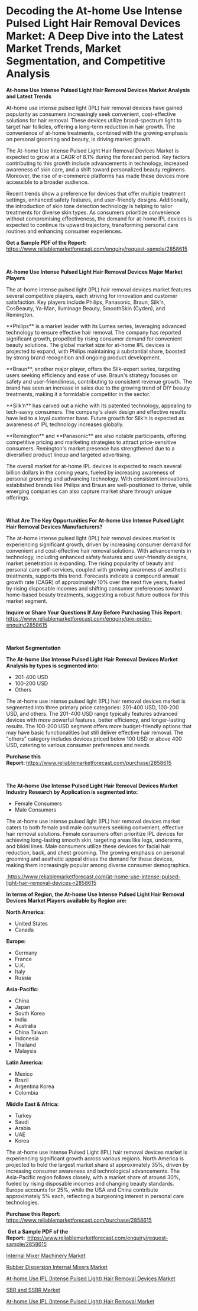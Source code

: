 <p><h1>Decoding the At-home Use Intense Pulsed Light Hair Removal Devices Market: A Deep Dive into the Latest Market Trends, Market Segmentation, and Competitive Analysis</h1></p><p><strong>At-home Use Intense Pulsed Light Hair Removal Devices Market Analysis and Latest Trends</strong></p>
<p><p>At-home use intense pulsed light (IPL) hair removal devices have gained popularity as consumers increasingly seek convenient, cost-effective solutions for hair removal. These devices utilize broad-spectrum light to target hair follicles, offering a long-term reduction in hair growth. The convenience of at-home treatments, combined with the growing emphasis on personal grooming and beauty, is driving market growth.</p><p>The At-home Use Intense Pulsed Light Hair Removal Devices Market is expected to grow at a CAGR of 8.1% during the forecast period. Key factors contributing to this growth include advancements in technology, increased awareness of skin care, and a shift toward personalized beauty regimens. Moreover, the rise of e-commerce platforms has made these devices more accessible to a broader audience. </p><p>Recent trends show a preference for devices that offer multiple treatment settings, enhanced safety features, and user-friendly designs. Additionally, the introduction of skin tone detection technology is helping to tailor treatments for diverse skin types. As consumers prioritize convenience without compromising effectiveness, the demand for at-home IPL devices is expected to continue its upward trajectory, transforming personal care routines and enhancing consumer experiences.</p></p>
<p><strong>Get a Sample PDF of the Report:&nbsp;</strong> <a href="https://www.reliablemarketforecast.com/enquiry/request-sample/2858615?utm_campaign=1893&utm_medium=2&utm_source=Github&utm_content=ia&utm_term=12032025&utm_id=at-home-use-intense-pulsed-light-hair-removal-devices">https://www.reliablemarketforecast.com/enquiry/request-sample/2858615</a></p>
<p>&nbsp;</p>
<p><strong>At-home Use Intense Pulsed Light Hair Removal Devices Major Market Players</strong></p>
<p><p>The at-home intense pulsed light (IPL) hair removal devices market features several competitive players, each striving for innovation and customer satisfaction. Key players include Philips, Panasonic, Braun, Silk’n, CosBeauty, Ya-Man, Iluminage Beauty, SmoothSkin (Cyden), and Remington.</p><p>**Philips** is a market leader with its Lumea series, leveraging advanced technology to ensure effective hair removal. The company has reported significant growth, propelled by rising consumer demand for convenient beauty solutions. The global market size for at-home IPL devices is projected to expand, with Philips maintaining a substantial share, boosted by strong brand recognition and ongoing product development.</p><p>**Braun**, another major player, offers the Silk-expert series, targeting users seeking efficiency and ease of use. Braun's strategy focuses on safety and user-friendliness, contributing to consistent revenue growth. The brand has seen an increase in sales due to the growing trend of DIY beauty treatments, making it a formidable competitor in the sector.</p><p>**Silk’n** has carved out a niche with its patented technology, appealing to tech-savvy consumers. The company's sleek design and effective results have led to a loyal customer base. Future growth for Silk’n is expected as awareness of IPL technology increases globally.</p><p>**Remington** and **Panasonic** are also notable participants, offering competitive pricing and marketing strategies to attract price-sensitive consumers. Remington's market presence has strengthened due to a diversified product lineup and targeted advertising.</p><p>The overall market for at-home IPL devices is expected to reach several billion dollars in the coming years, fueled by increasing awareness of personal grooming and advancing technology. With consistent innovations, established brands like Philips and Braun are well-positioned to thrive, while emerging companies can also capture market share through unique offerings.</p></p>
<p>&nbsp;</p>
<p><strong>What Are The Key Opportunities For At-home Use Intense Pulsed Light Hair Removal Devices Manufacturers?</strong></p>
<p><p>The at-home intense pulsed light (IPL) hair removal devices market is experiencing significant growth, driven by increasing consumer demand for convenient and cost-effective hair removal solutions. With advancements in technology, including enhanced safety features and user-friendly designs, market penetration is expanding. The rising popularity of beauty and personal care self-services, coupled with growing awareness of aesthetic treatments, supports this trend. Forecasts indicate a compound annual growth rate (CAGR) of approximately 10% over the next five years, fueled by rising disposable incomes and shifting consumer preferences toward home-based beauty treatments, suggesting a robust future outlook for this market segment.</p></p>
<p><strong>Inquire or Share Your Questions If Any Before Purchasing This Report:</strong> <a href="https://www.reliablemarketforecast.com/enquiry/pre-order-enquiry/2858615?utm_campaign=1893&utm_medium=2&utm_source=Github&utm_content=ia&utm_term=12032025&utm_id=at-home-use-intense-pulsed-light-hair-removal-devices">https://www.reliablemarketforecast.com/enquiry/pre-order-enquiry/2858615</a></p>
<p>&nbsp;</p>
<p><strong>Market Segmentation</strong></p>
<p><strong>The At-home Use Intense Pulsed Light Hair Removal Devices Market Analysis by types is segmented into:</strong></p>
<p><ul><li>201-400 USD</li><li>100-200 USD</li><li>Others</li></ul></p>
<p><p>The at-home use intense pulsed light (IPL) hair removal devices market is segmented into three primary price categories: 201-400 USD, 100-200 USD, and others. The 201-400 USD range typically features advanced devices with more powerful features, better efficiency, and longer-lasting results. The 100-200 USD segment offers more budget-friendly options that may have basic functionalities but still deliver effective hair removal. The "others" category includes devices priced below 100 USD or above 400 USD, catering to various consumer preferences and needs.</p></p>
<p><strong>Purchase this Report:&nbsp;</strong><a href="https://www.reliablemarketforecast.com/purchase/2858615?utm_campaign=1893&utm_medium=2&utm_source=Github&utm_content=ia&utm_term=12032025&utm_id=at-home-use-intense-pulsed-light-hair-removal-devices">https://www.reliablemarketforecast.com/purchase/2858615</a></p>
<p>&nbsp;</p>
<p><strong>The At-home Use Intense Pulsed Light Hair Removal Devices Market Industry Research by Application is segmented into:</strong></p>
<p><ul><li>Female Consumers</li><li>Male Consumers</li></ul></p>
<p><p>The at-home use intense pulsed light (IPL) hair removal devices market caters to both female and male consumers seeking convenient, effective hair removal solutions. Female consumers often prioritize IPL devices for achieving long-lasting smooth skin, targeting areas like legs, underarms, and bikini lines. Male consumers utilize these devices for facial hair reduction, back, and chest grooming. The growing emphasis on personal grooming and aesthetic appeal drives the demand for these devices, making them increasingly popular among diverse consumer demographics.</p></p>
<p><a href="https://www.reliablemarketforecast.com/at-home-use-intense-pulsed-light-hair-removal-devices-r2858615?utm_campaign=1893&utm_medium=2&utm_source=Github&utm_content=ia&utm_term=12032025&utm_id=at-home-use-intense-pulsed-light-hair-removal-devices">&nbsp;https://www.reliablemarketforecast.com/at-home-use-intense-pulsed-light-hair-removal-devices-r2858615</a></p>
<p><strong>In terms of Region, the At-home Use Intense Pulsed Light Hair Removal Devices Market Players available by Region are:</strong></p>
<p>
    <p> <strong> North America: </strong>
        <ul>
            <li>United States</li>
            <li>Canada</li>
        </ul>
        </p> 
    <p> <strong> Europe: </strong>
        <ul>
            <li>Germany</li>
            <li>France</li>
            <li>U.K.</li>
            <li>Italy</li>
            <li>Russia</li>
        </ul>
        </p> 
    <p> <strong> Asia-Pacific: </strong>
        <ul>
            <li>China</li>
            <li>Japan</li>
            <li>South Korea</li>
            <li>India</li>
            <li>Australia</li>
            <li>China Taiwan</li>
            <li>Indonesia</li>
            <li>Thailand</li>
            <li>Malaysia</li>
        </ul>
        </p> 
    <p> <strong> Latin America: </strong>
        <ul>
            <li>Mexico</li>
            <li>Brazil</li>
            <li>Argentina Korea</li>
            <li>Colombia</li>
        </ul>
        </p> 
    <p> <strong> Middle East & Africa: </strong>
        <ul>
            <li>Turkey</li>
            <li>Saudi</li>
            <li>Arabia</li>
            <li>UAE</li>
            <li>Korea</li>
        </ul>
    </p>
    </p>
<p><p>The at-home use Intense Pulsed Light (IPL) hair removal devices market is experiencing significant growth across various regions. North America is projected to hold the largest market share at approximately 35%, driven by increasing consumer awareness and technological advancements. The Asia-Pacific region follows closely, with a market share of around 30%, fueled by rising disposable incomes and changing beauty standards. Europe accounts for 25%, while the USA and China contribute approximately 5% each, reflecting a burgeoning interest in personal care technologies.</p></p>
<p><strong>Purchase this Report: </strong><a href="https://www.reliablemarketforecast.com/purchase/2858615?utm_campaign=1893&utm_medium=2&utm_source=Github&utm_content=ia&utm_term=12032025&utm_id=at-home-use-intense-pulsed-light-hair-removal-devices">https://www.reliablemarketforecast.com/purchase/2858615</a></p>
<p>&nbsp;<strong>Get a Sample PDF of the Report:&nbsp;&nbsp;</strong><a href="https://www.reliablemarketforecast.com/enquiry/request-sample/2858615?utm_campaign=1893&utm_medium=2&utm_source=Github&utm_content=ia&utm_term=12032025&utm_id=at-home-use-intense-pulsed-light-hair-removal-devices">https://www.reliablemarketforecast.com/enquiry/request-sample/2858615</a></p>
<p><strong></strong></p>
<p><p><a href="https://github.com/yuukoleuda/Market-Research-Report-List-1/blob/main/internal-mixer-machinery-market.md?utm_campaign=1893&utm_medium=2&utm_source=Github&utm_content=ia&utm_term=12032025&utm_id=at-home-use-intense-pulsed-light-hair-removal-devices">Internal Mixer Machinery Market</a></p><p><a href="https://github.com/marteyfito9/Market-Research-Report-List-1/blob/main/rubber-dispersion-internal-mixers-market.md?utm_campaign=1893&utm_medium=2&utm_source=Github&utm_content=ia&utm_term=12032025&utm_id=at-home-use-intense-pulsed-light-hair-removal-devices">Rubber Dispersion Internal Mixers Market</a></p><p><a href="https://github.com/tornapruttuz/Market-Research-Report-List-1/blob/main/at-home-use-ipl-intense-pulsed-light-hair-removal-devices-market.md?utm_campaign=1893&utm_medium=2&utm_source=Github&utm_content=ia&utm_term=12032025&utm_id=at-home-use-intense-pulsed-light-hair-removal-devices">At-home Use IPL (Intense Pulsed Light) Hair Removal Devices Market</a></p><p><a href="https://github.com/saguegrody74/Market-Research-Report-List-1/blob/main/sbr-and-ssbr-market.md?utm_campaign=1893&utm_medium=2&utm_source=Github&utm_content=ia&utm_term=12032025&utm_id=at-home-use-intense-pulsed-light-hair-removal-devices">SBR and SSBR Market</a></p><p><a href="https://github.com/denighoylen1/Market-Research-Report-List-1/blob/main/at-home-use-ipl-intense-pulsed-light-hair-removal-market.md?utm_campaign=1893&utm_medium=2&utm_source=Github&utm_content=ia&utm_term=12032025&utm_id=at-home-use-intense-pulsed-light-hair-removal-devices">At-home Use IPL (Intense Pulsed Light) Hair Removal Market</a></p></p>